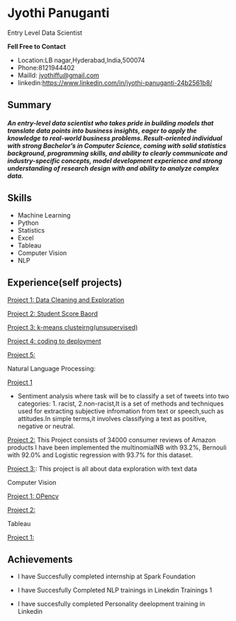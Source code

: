 # Jyothi Panuganti
Entry Level Data Scientist

**Fell Free to  Contact**
* Location:LB nagar,Hyderabad,India,500074
* Phone:8121944402  
* MailId: jyothiffu@gmail.com 
* linkedin:https://www.linkedin.com/in/jyothi-panuganti-24b2561b8/ 

## Summary
##### An entry-level data scientist who takes pride in building models that translate data points into business insights, eager to apply the knowledge to real-world business problems. Result-oriented individual with strong Bachelor’s in Computer Science, coming with solid statistics background, programming skills, and ability to clearly communicate and industry-specific concepts, model development experience and strong understanding of research design with and ability to analyze complex data.

## Skills
- Machine Learning    
- Python  
- Statistics  
- Excel   
- Tableau   
- Computer Vision   
- NLP

## Experience(self projects)

[Project 1: Data Cleaning and Exploration](https://github.com/Jyothif/Superhero_Data_Exploration,https://github.com/Jyothif/Heart-Disease-)

[Project 2: Student Score Baord](https://github.com/Jyothif/Predicting-_Student-Score_Linear-Regression)

[Project 3: k-means clusteirng(unsupervised)](https://github.com/Jyothif/k-means-clustering_iris-dataset)

[Project 4: coding to deployment](https://github.com/Jyothif/Carsales_Prediction)

[Project 5:](https://github.com/Jyothif/Ecommerce-customer-device-usage_LR)

Natural Language Processing:

[Project 1](https://github.com/Jyothif/NLP-Twitter-sentiment-analysis)

* Sentiment analysis where task will be to classify a set of tweets into two categories: 1. racist, 2.non-racist,It is a set of methods and techniques used for extracting subjective infromation from text or speech,such as attitudes.In simple terms,it involves classifying a text as positive, negative or neutral.

[Project 2:](https://github.com/Jyothif/Amazon_products_sentiment_analysis)
This Project consists of 34000 consumer reviews of Amazon products I have been implemented the multinomialNB with 93.2%, Bernouli with 92.0% and Logistic regression with 93.7% for this dataset.

[Project 3:](https://github.com/Jyothif/Kindle-Sentiment-Analysis): This project is all about data exploration with text data

Computer Vision

[Project 1: OPencv](https://github.com/Jyothif/Color_detection_Using_Opencv)

[Project 2:](https://github.com/Jyothif/cartoonify_image)

Tableau

[Project 1:](https://public.tableau.com/profile/jyothi6894#!/vizhome/CO2emissionpercapita_15725840185790/Dashboard1)

## Achievements

* I have Succesfully completed internship at Spark Foundation
![]()

* I have Succesfully Completed NLP trainings in Linekdin Trainings
1[]()

* I have succesfully completed Personality deelopment training in Linkedin









